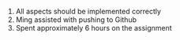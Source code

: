 1) All aspects should be implemented correctly
2) Ming assisted with pushing to Github
3) Spent approximately 6 hours on the assignment
